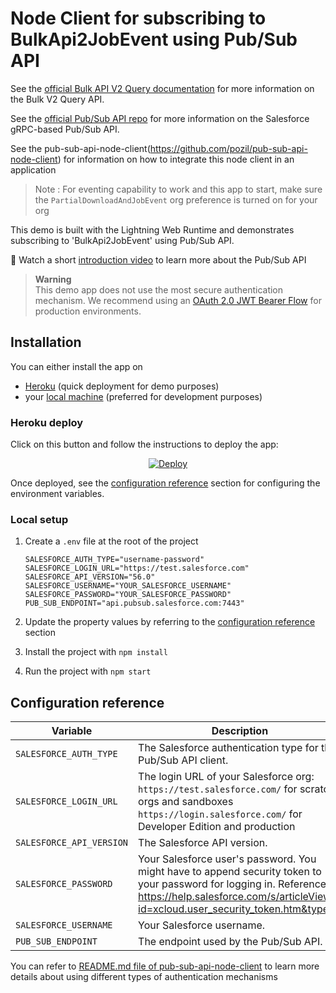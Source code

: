 # Node Client for subscribing to BulkApi2JobEvent using Pub/Sub API



See the [official Bulk API V2 Query documentation](https://developer.salesforce.com/docs/atlas.en-us.api_asynch.meta/api_asynch/queries.htm) for more information on the Bulk V2 Query API.

See the [official Pub/Sub API repo](https://github.com/developerforce/pub-sub-api) for more information on the Salesforce gRPC-based Pub/Sub API.

See the pub-sub-api-node-client(https://github.com/pozil/pub-sub-api-node-client) for information on how to integrate this node client in an application

> Note : For eventing capability to work and this app to start, make sure the `PartialDownloadAndJobEvent` org preference is turned on for your org 

This demo is built with the Lightning Web Runtime and demonstrates subscribing to 'BulkApi2JobEvent' using Pub/Sub API. 

🎥 Watch a short [introduction video](https://youtu.be/g9P87_loVVA) to learn more about the Pub/Sub API

> **Warning**<br/>
> This demo app does not use the most secure authentication mechanism. We recommend using an [OAuth 2.0 JWT Bearer Flow](https://help.salesforce.com/s/articleView?id=sf.remoteaccess_oauth_jwt_flow.htm&type=5) for production environments.

## Installation

You can either install the app on

-   [Heroku](#heroku-deploy) (quick deployment for demo purposes)
-   your [local machine](#local-setup) (preferred for development purposes)

### Heroku deploy

Click on this button and follow the instructions to deploy the app:

<p align="center">
  <a href="https://heroku.com/deploy?template=https://github.com/pozil/ebikes-manufacturing-lwc-oss">
    <img src="https://www.herokucdn.com/deploy/button.svg" alt="Deploy">
  </a>
<p>

Once deployed, see the [configuration reference](#configuration-reference) section for configuring the environment variables.

### Local setup

1. Create a `.env` file at the root of the project

    ```properties
    SALESFORCE_AUTH_TYPE="username-password"
    SALESFORCE_LOGIN_URL="https://test.salesforce.com"
    SALESFORCE_API_VERSION="56.0"
    SALESFORCE_USERNAME="YOUR_SALESFORCE_USERNAME"
    SALESFORCE_PASSWORD="YOUR_SALESFORCE_PASSWORD"
    PUB_SUB_ENDPOINT="api.pubsub.salesforce.com:7443"
    ```

1. Update the property values by referring to the [configuration reference](#configuration-reference) section

1. Install the project with `npm install`

1. Run the project with `npm start`

## Configuration reference


| Variable                 | Description                                                                                                                                                                                              | Example                             |
|--------------------------|----------------------------------------------------------------------------------------------------------------------------------------------------------------------------------------------------------|-------------------------------------|
| `SALESFORCE_AUTH_TYPE`   | The Salesforce authentication type for the Pub/Sub API client.                                                                                                                                           | `username-password` |
| `SALESFORCE_LOGIN_URL`   | The login URL of your Salesforce org:<br>`https://test.salesforce.com/` for scratch orgs and sandboxes<br/>`https://login.salesforce.com/` for Developer Edition and production                          | `https://test.salesforce.com`       |
| `SALESFORCE_API_VERSION` | The Salesforce API version.                                                                                                                                                                              | `62.0`                              |
| `SALESFORCE_PASSWORD`    | Your Salesforce user's password. You might have to append security token to your password for logging in. Reference - https://help.salesforce.com/s/articleView?id=xcloud.user_security_token.htm&type=5 | n/a                                 |
| `SALESFORCE_USERNAME`    | Your Salesforce username.                                                                                                                                                                                | n/a                                 | | n/a                                 |
| `PUB_SUB_ENDPOINT`       | The endpoint used by the Pub/Sub API.                                                                                                                                                                    | `api.pubsub.salesforce.com:7443`    |

You can refer to [README.md file of pub-sub-api-node-client](https://github.com/pozil/pub-sub-api-node-client/blob/main/README.md) to learn more details about using different types of authentication mechanisms
